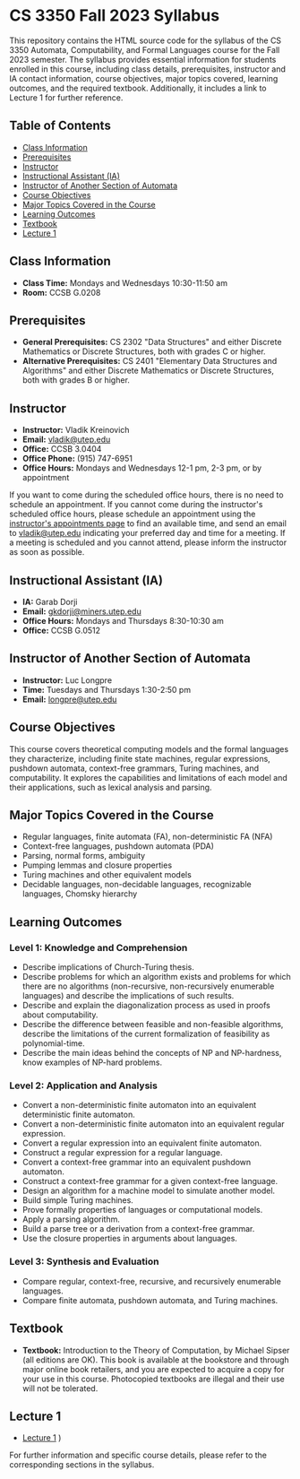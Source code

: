 # CS 3350 Fall 2023 Syllabus

This repository contains the HTML source code for the syllabus of the CS 3350 Automata, Computability, and Formal Languages course for the Fall 2023 semester. The syllabus provides essential information for students enrolled in this course, including class details, prerequisites, instructor and IA contact information, course objectives, major topics covered, learning outcomes, and the required textbook. Additionally, it includes a link to Lecture 1 for further reference.

## Table of Contents

- [Class Information](#class-information)
- [Prerequisites](#prerequisites)
- [Instructor](#instructor)
- [Instructional Assistant (IA)](#instructional-assistant-ia)
- [Instructor of Another Section of Automata](#instructor-of-another-section-of-automata)
- [Course Objectives](#course-objectives)
- [Major Topics Covered in the Course](#major-topics-covered-in-the-course)
- [Learning Outcomes](#learning-outcomes)
- [Textbook](#textbook)
- [Lecture 1](#lecture-1)

## Class Information

- **Class Time:** Mondays and Wednesdays 10:30-11:50 am
- **Room:** CCSB G.0208

## Prerequisites

- **General Prerequisites:** CS 2302 "Data Structures" and either Discrete Mathematics or Discrete Structures, both with grades C or higher.
- **Alternative Prerequisites:** CS 2401 "Elementary Data Structures and Algorithms" and either Discrete Mathematics or Discrete Structures, both with grades B or higher.

## Instructor

- **Instructor:** Vladik Kreinovich
- **Email:** vladik@utep.edu
- **Office:** CCSB 3.0404
- **Office Phone:** (915) 747-6951
- **Office Hours:** Mondays and Wednesdays 12-1 pm, 2-3 pm, or by appointment

If you want to come during the scheduled office hours, there is no need to schedule an appointment. If you cannot come during the instructor's scheduled office hours, please schedule an appointment using the [instructor's appointments page](/vladik/appointments.html) to find an available time, and send an email to vladik@utep.edu indicating your preferred day and time for a meeting. If a meeting is scheduled and you cannot attend, please inform the instructor as soon as possible.

## Instructional Assistant (IA)

- **IA:** Garab Dorji
- **Email:** gkdorji@miners.utep.edu
- **Office Hours:** Mondays and Thursdays 8:30-10:30 am
- **Office:** CCSB G.0512

## Instructor of Another Section of Automata

- **Instructor:** Luc Longpre
- **Time:** Tuesdays and Thursdays 1:30-2:50 pm
- **Email:** longpre@utep.edu

## Course Objectives

This course covers theoretical computing models and the formal languages they characterize, including finite state machines, regular expressions, pushdown automata, context-free grammars, Turing machines, and computability. It explores the capabilities and limitations of each model and their applications, such as lexical analysis and parsing.

## Major Topics Covered in the Course

- Regular languages, finite automata (FA), non-deterministic FA (NFA)
- Context-free languages, pushdown automata (PDA)
- Parsing, normal forms, ambiguity
- Pumping lemmas and closure properties
- Turing machines and other equivalent models
- Decidable languages, non-decidable languages, recognizable languages, Chomsky hierarchy

## Learning Outcomes

### Level 1: Knowledge and Comprehension

- Describe implications of Church-Turing thesis.
- Describe problems for which an algorithm exists and problems for which there are no algorithms (non-recursive, non-recursively enumerable languages) and describe the implications of such results.
- Describe and explain the diagonalization process as used in proofs about computability.
- Describe the difference between feasible and non-feasible algorithms, describe the limitations of the current formalization of feasibility as polynomial-time.
- Describe the main ideas behind the concepts of NP and NP-hardness, know examples of NP-hard problems.

### Level 2: Application and Analysis

- Convert a non-deterministic finite automaton into an equivalent deterministic finite automaton.
- Convert a non-deterministic finite automaton into an equivalent regular expression.
- Convert a regular expression into an equivalent finite automaton.
- Construct a regular expression for a regular language.
- Convert a context-free grammar into an equivalent pushdown automaton.
- Construct a context-free grammar for a given context-free language.
- Design an algorithm for a machine model to simulate another model.
- Build simple Turing machines.
- Prove formally properties of languages or computational models.
- Apply a parsing algorithm.
- Build a parse tree or a derivation from a context-free grammar.
- Use the closure properties in arguments about languages.

### Level 3: Synthesis and Evaluation

- Compare regular, context-free, recursive, and recursively enumerable languages.
- Compare finite automata, pushdown automata, and Turing machines.

## Textbook

- **Textbook:** Introduction to the Theory of Computation, by Michael Sipser (all editions are OK). This book is available at the bookstore and through major online book retailers, and you are expected to acquire a copy for your use in this course. Photocopied textbooks are illegal and their use will not be tolerated.

## Lecture 1

- [Lecture 1](https://github.com/erquezada/automata/blob/main/Lecture%201/home.html)
)
  
For further information and specific course details, please refer to the corresponding sections in the syllabus.
